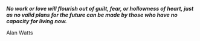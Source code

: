 _**No work or love will flourish out of guilt, fear, or hollowness of heart, just as no valid plans for the future can be made by those who have no capacity for living now.**_

Alan Watts